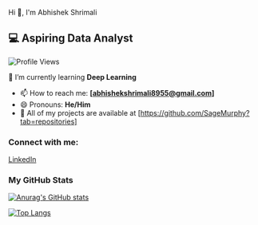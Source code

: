 Hi 👋, I'm Abhishek Shrimali
## 💻 Aspiring Data Analyst

![Profile Views](https://komarev.com/ghpvc/?username=SageMurphy&color=blue&style=flat-square)


🌱 I’m currently learning **Deep Learning**

- 📫 How to reach me: **[abhishekshrimali8955@gmail.com]**
- 😄 Pronouns: **He/Him**
- 📂 All of my projects are available at [https://github.com/SageMurphy?tab=repositories]


### Connect with me:
[LinkedIn](https://www.linkedin.com/in/abhishek-s-a71511346/) 


### My GitHub Stats
[![Anurag's GitHub stats](https://github-readme-stats.vercel.app/api?username=SageMurphy&show_icons=true&theme=radical)](https://github.com/anuraghazra/github-readme-stats)

[![Top Langs](https://github-readme-stats.vercel.app/api/top-langs/?username=SageMurphy&layout=compact&theme=radical)](https://github.com/anuraghazra/github-readme-stats)
